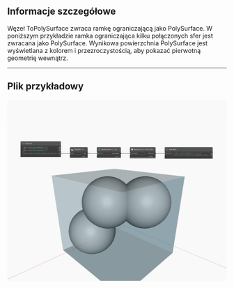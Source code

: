 ## Informacje szczegółowe
Węzeł ToPolySurface zwraca ramkę ograniczającą jako PolySurface. W poniższym przykładzie ramka ograniczająca kilku połączonych sfer jest zwracana jako PolySurface. Wynikowa powierzchnia PolySurface jest wyświetlana z kolorem i przezroczystością, aby pokazać pierwotną geometrię wewnątrz.
___
## Plik przykładowy

![ToPolySurface](./Autodesk.DesignScript.Geometry.BoundingBox.ToPolySurface_img.jpg)

